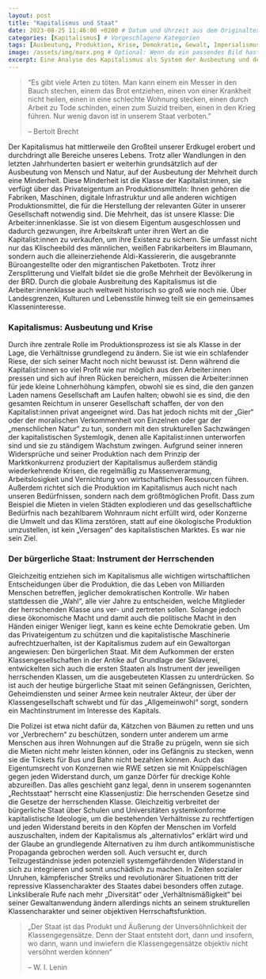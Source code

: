 ```yaml
---
layout: post
title: "Kapitalismus und Staat"
date: 2023-08-25 11:46:00 +0200 # Datum und Uhrzeit aus dem Originaltext
categories: [Kapitalismus] # Vorgeschlagene Kategorien
tags: [Ausbeutung, Produktion, Krise, Demokratie, Gewalt, Imperialismus, Proletariat] # Vorgeschlagene Tags
image: /assets/img/marx.png # Optional: Wenn du ein passendes Bild hast
excerpt: Eine Analyse des Kapitalismus als System der Ausbeutung und des Staates als Instrument der herrschenden Klasse.
---
```


> “Es gibt viele Arten zu töten. Man kann einem ein Messer in den Bauch stechen, einem das Brot entziehen, einen von einer Krankheit nicht heilen, einen in eine schlechte Wohnung stecken, einen durch Arbeit zu Tode schinden, einen zum Suizid treiben, einen in den Krieg führen. Nur wenig davon ist in unserem Staat verboten.”
>
> – Bertolt Brecht

Der Kapitalismus hat mittlerweile den Großteil unserer Erdkugel erobert und durchdringt alle Bereiche unseres Lebens. Trotz aller Wandlungen in den letzten Jahrhunderten basiert er weiterhin grundsätzlich auf der Ausbeutung von Mensch und Natur, auf der Ausbeutung der Mehrheit durch eine Minderheit. Diese Minderheit ist die Klasse der Kapitalist:innen, sie verfügt über das Privateigentum an Produktionsmitteln: Ihnen gehören die Fabriken, Maschinen, digitale Infrastruktur und alle anderen wichtigen Produktionsmittel, die für die Herstellung der relevanten Güter in unserer Gesellschaft notwendig sind. Die Mehrheit, das ist unsere Klasse: Die Arbeiter:innenklasse. Sie ist von diesem Eigentum ausgeschlossen und dadurch gezwungen, ihre Arbeitskraft unter ihren Wert an die Kapitalist:innen zu verkaufen, um ihre Existenz zu sichern. Sie umfasst nicht nur das Klischeebild des männlichen, weißen Fabrikarbeiters im Blaumann, sondern auch die alleinerziehende Aldi-Kassiererin, die ausgebrannte Büroangestellte oder den migrantischen Paketboten. Trotz ihrer Zersplitterung und Vielfalt bildet sie die große Mehrheit der Bevölkerung in der BRD. Durch die globale Ausbreitung des Kapitalismus ist die Arbeiter:innenklasse auch weltweit historisch so groß wie noch nie. Über Landesgrenzen, Kulturen und Lebensstile hinweg teilt sie ein gemeinsames Klasseninteresse.

### Kapitalismus: Ausbeutung und Krise

Durch ihre zentrale Rolle im Produktionsprozess ist sie als Klasse in der Lage, die Verhältnisse grundlegend zu ändern. Sie ist wie ein schlafender Riese, der sich seiner Macht noch nicht bewusst ist. Denn während die Kapitalist:innen so viel Profit wie nur möglich aus den Arbeiter:innen pressen und sich auf ihren Rücken bereichern, müssen die Arbeiter:innen für jede kleine Lohnerhöhung kämpfen, obwohl sie es sind, die den ganzen Laden namens Gesellschaft am Laufen halten; obwohl sie es sind, die den gesamten Reichtum in unserer Gesellschaft schaffen, der von den Kapitalist:innen privat angeeignet wird. Das hat jedoch nichts mit der „Gier“ oder der moralischen Verkommenheit von Einzelnen oder gar der „menschlichen Natur“ zu tun, sondern mit den strukturellen Sachzwängen der kapitalistischen Systemlogik, denen alle Kapitalist:innen unterworfen sind und sie zu ständigem Wachstum zwingen. Aufgrund seiner inneren Widersprüche und seiner Produktion nach dem Prinzip der Marktkonkurrenz produziert der Kapitalismus außerdem ständig wiederkehrende Krisen, die regelmäßig zu Massenverarmung, Arbeitslosigkeit und Vernichtung von wirtschaftlichen Ressourcen führen. Außerdem richtet sich die Produktion im Kapitalismus auch nicht nach unseren Bedürfnissen, sondern nach dem größtmöglichen Profit. Dass zum Beispiel die Mieten in vielen Städten explodieren und das gesellschaftliche Bedürfnis nach bezahlbarem Wohnraum nicht erfüllt wird, oder Konzerne die Umwelt und das Klima zerstören, statt auf eine ökologische Produktion umzustellen, ist kein „Versagen“ des kapitalistischen Marktes. Es war nie sein Ziel.

### Der bürgerliche Staat: Instrument der Herrschenden

Gleichzeitig entziehen sich im Kapitalismus alle wichtigen wirtschaftlichen Entscheidungen über die Produktion, die das Leben von Milliarden Menschen betreffen, jeglicher demokratischen Kontrolle. Wir haben stattdessen die „Wahl“, alle vier Jahre zu entscheiden, welche Mitglieder der herrschenden Klasse uns ver- und zertreten sollen. Solange jedoch diese ökonomische Macht und damit auch die politische Macht in den Händen einiger Weniger liegt, kann es keine echte Demokratie geben. Um das Privateigentum zu schützen und die kapitalistische Maschinerie aufrechtzuerhalten, ist der Kapitalismus zudem auf ein Gewaltorgan angewiesen: Den bürgerlichen Staat. Mit dem Aufkommen der ersten Klassengesellschaften in der Antike auf Grundlage der Sklaverei, entwickelten sich auch die ersten Staaten als Instrument der jeweiligen herrschenden Klassen, um die ausgebeuteten Klassen zu unterdrücken. So ist auch der heutige bürgerliche Staat mit seinen Gefängnissen, Gerichten, Geheimdiensten und seiner Armee kein neutraler Akteur, der über der Klassengesellschaft schwebt und für das „Allgemeinwohl“ sorgt, sondern ein Machtinstrument im Interesse des Kapitals.

Die Polizei ist etwa nicht dafür da, Kätzchen von Bäumen zu retten und uns vor „Verbrechern“ zu beschützen, sondern unter anderem um arme Menschen aus ihren Wohnungen auf die Straße zu prügeln, wenn sie sich die Mieten nicht mehr leisten können, oder ins Gefängnis zu stecken, wenn sie die Tickets für Bus und Bahn nicht bezahlen können. Auch das Eigentumsrecht von Konzernen wie RWE setzen sie mit Knüppelschlägen gegen jeden Widerstand durch, um ganze Dörfer für dreckige Kohle abzureißen. Das alles geschieht ganz legal, denn in unserem sogenannten „Rechtsstaat“ herrscht eine Klassenjustiz: Die herrschenden Gesetze sind die Gesetze der herrschenden Klasse. Gleichzeitig verbreitet der bürgerliche Staat über Schulen und Universitäten systemkonforme kapitalistische Ideologie, um die bestehenden Verhältnisse zu rechtfertigen und jeden Widerstand bereits in den Köpfen der Menschen im Vorfeld auszuschalten, indem der Kapitalismus als „alternativlos“ erklärt wird und der Glaube an grundlegende Alternativen zu ihm durch antikommunistische Propaganda gebrochen werden soll. Auch versucht er, durch Teilzugeständnisse jeden potenziell systemgefährdenden Widerstand in sich zu integrieren und somit unschädlich zu machen. In Zeiten sozialer Unruhen, kämpferischer Streiks und revolutionärer Situationen tritt der repressive Klassencharakter des Staates dabei besonders offen zutage. Linksliberale Rufe nach mehr „Diversität“ oder „Verhältnismäßigkeit“ bei seiner Gewaltanwendung ändern allerdings nichts an seinem strukturellen Klassencharakter und seiner objektiven Herrschaftsfunktion.

> „Der Staat ist das Produkt und Äußerung der Unversöhnlichkeit der Klassengegensätze. Denn der Staat entsteht dort, dann und insofern, wo dann, wann und inwiefern die Klassengegensätze objektiv nicht versöhnt werden können“
>
> – W. I. Lenin
